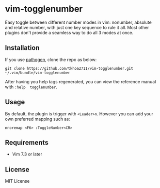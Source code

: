 vim-togglenumber
================

Easy toggle between different number modes in vim: nonumber, absolute and relative number, 
with just one key sequence to rule it all. Most other plugins don't provide a seamless way 
to do all 3 modes at once.

Installation
------------

If you use [pathogen](https://github.com/tpope/vim-pathogen), clone the repo as below:

    git clone https://github.com/tkhoa2711/vim-togglenumber.git ~/.vim/bundle/vim-togglenumber

After having you help tags regenerated, you can view the reference manual with `:help 
togglenumber`.

Usage
-----

By default, the plugin is trigger with `<Leader>n`. However you can add your own 
preferred mapping such as:

    nnoremap <F6> :ToggleNumber<CR>

Requirements
------------

 - Vim 7.3 or later

License
-------

MIT License

